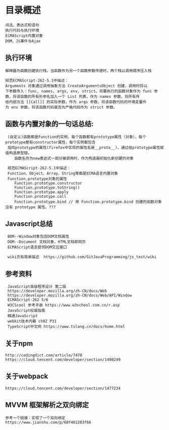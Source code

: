 # 目录概述
    词法、表达式和语句
    执行代码与执行环境
    ECMAScript内置对象
    DOM、JS事件与Ajax
## 执行环境
    解释器为函数创建执行栈，当函数作为另一个函数参数传递时，两个栈以调用顺序压入栈
    
    规范ECMAScript-262-5.1中描述：
    Arguments 对象通过调用抽象方法 CreateArgumentsObject 创建，调用时将以
    下参数传入：func, names, args, env, strict。将要执行的函数对象作为 func 参
    数，将该函数的所有形参名加入一个 List 列表，作为 names 参数，将所有传
    给内部方法 [[Call]] 的实际参数，作为 args 参数，将该函数代码的环境变量作
    为 env 参数，将该函数代码是否为严格代码作为 strict 参数。     
    
## 函数与内置对象的一句话总结:
     (自定义)函数都是Function的实例，每个函数都有prototype属性（对象），每个prototype都有constructor属性，每个实例都包含
     指向prototype的属性(firefox中实现的属性名是__proto__)，通过给prototype属性赋值构造原型链。
        函数名作为new表达式一部分被调用时，作为构造器初始化新创建的对象
        
     规范ECMAScript-262-5.1中描述：
     Function、Object、Array、String等都是ECMA语言内置对象
     Function.prototype对象的属性
        Function.prototype.constructor
        Function.prototype.toString()
        Function.prototype.apply
        Function.prototype.call
        Function.prototype.bind // 用 Function.prototype.bind 创建的函数对象没有 prototype 属性。???
## Javascript总结     
     BOM--Window对象包含DOM文档属性
     DOM--Document 文档对象，HTML文档即网页
     ECMAScript语言提供DOM交互接口
         
     wiki页有简单描述  https://github.com/GitJavaProgramming/js_test/wiki
         
## 参考资料
     JavaScript高级程序设计 第二版
     https://developer.mozilla.org/zh-CN/docs/Web
     https://developer.mozilla.org/zh-CN/docs/Web/API/Window
     ECMAScript-262 5/6
     W3CScool 参考手册 https://www.w3school.com.cn/r.asp
     JavaScript权威指南
     精通JavaScript
     webkit技术内幕 ch02 P31
     TypeScript中文网 https://www.tslang.cn/docs/home.html

## 关于npm
    http://codingdict.com/article/7470
    https://cloud.tencent.com/developer/section/1490249
## 关于webpack
    https://cloud.tencent.com/developer/section/1477234
## MVVM 框架解析之双向绑定
    参考一个链接：实现了一个双向绑定
    https://www.jianshu.com/p/68f401203f66